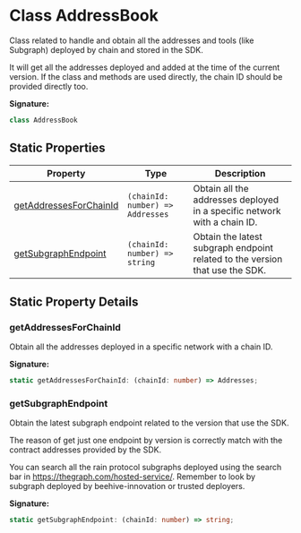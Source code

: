 
# Class AddressBook

Class related to handle and obtain all the addresses and tools (like Subgraph) deployed by chain and stored in the SDK.

It will get all the addresses deployed and added at the time of the current version. If the class and methods are used directly, the chain ID should be provided directly too.

<b>Signature:</b>

```typescript
class AddressBook 
```

## Static Properties

|  Property | Type | Description |
|  --- | --- | --- |
|  [getAddressesForChainId](./addressbook.md#getAddressesForChainId-property-static) | `(chainId: number) => Addresses` | Obtain all the addresses deployed in a specific network with a chain ID. |
|  [getSubgraphEndpoint](./addressbook.md#getSubgraphEndpoint-property-static) | `(chainId: number) => string` | Obtain the latest subgraph endpoint related to the version that use the SDK. |

## Static Property Details

<a id="getAddressesForChainId-property-static"></a>

### getAddressesForChainId

Obtain all the addresses deployed in a specific network with a chain ID.

<b>Signature:</b>

```typescript
static getAddressesForChainId: (chainId: number) => Addresses;
```

<a id="getSubgraphEndpoint-property-static"></a>

### getSubgraphEndpoint

Obtain the latest subgraph endpoint related to the version that use the SDK.

The reason of get just one endpoint by version is correctly match with the contract addresses provided by the SDK.

You can search all the rain protocol subgraphs deployed using the search bar in https://thegraph.com/hosted-service/. Remember to look by subgraph deployed by beehive-innovation or trusted deployers.

<b>Signature:</b>

```typescript
static getSubgraphEndpoint: (chainId: number) => string;
```

